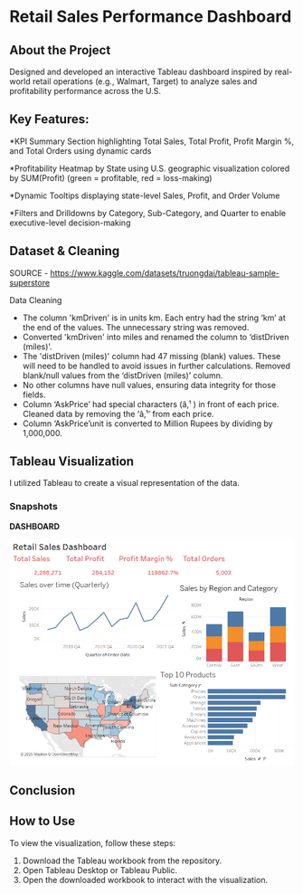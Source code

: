 # Retail Sales Performance Dashboard


## About the Project

Designed and developed an interactive Tableau dashboard inspired by real-world retail operations (e.g., Walmart, Target) to analyze sales and profitability performance across the U.S.

## Key Features:

*KPI Summary Section highlighting Total Sales, Total Profit, Profit Margin %, and Total Orders using dynamic cards

*Profitability Heatmap by State using U.S. geographic visualization colored by SUM(Profit) (green = profitable, red = loss-making)

*Dynamic Tooltips displaying state-level Sales, Profit, and Order Volume

*Filters and Drilldowns by Category, Sub-Category, and Quarter to enable executive-level decision-making

## Dataset & Cleaning

SOURCE - https://www.kaggle.com/datasets/truongdai/tableau-sample-superstore


Data Cleaning

* The column 'kmDriven' is in units km. Each entry had the string ‘km’ at the end of the
values. The unnecessary string was removed.
* Converted 'kmDriven' into miles and renamed the column to ‘distDriven (miles)’.
* The 'distDriven (miles)' column had 47 missing (blank) values. These will need to be
handled to avoid issues in further calculations. Removed blank/null values from the
‘distDriven (miles)’ column.
* No other columns have null values, ensuring data integrity for those fields.
* Column ‘AskPrice’ had special characters (â‚¹ ) in front of each price. Cleaned data by
removing the ‘â‚¹’ from each price.
* Column ‘AskPrice’unit is converted to Million Rupees by dividing by 1,000,000.

## Tableau Visualization

I utilized Tableau to create a visual representation of the data. 

### Snapshots


**DASHBOARD**

![DASHBOARD](Dashboard.png)

## Conclusion



## How to Use

To view the visualization, follow these steps:
1. Download the Tableau workbook from the repository.
2. Open Tableau Desktop or Tableau Public.
3. Open the downloaded workbook to interact with the visualization.
